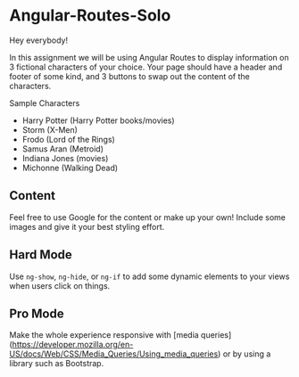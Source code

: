 # Angular-Routes-Solo
Hey everybody!

In this assignment we will be using Angular Routes to display information on 3 fictional characters of your choice. Your page should have a header and footer of some kind, and 3 buttons to swap out the content of the characters. 

Sample Characters

* Harry Potter (Harry Potter books/movies)
* Storm (X-Men)
* Frodo (Lord of the Rings)
* Samus Aran (Metroid)
* Indiana Jones (movies)
* Michonne (Walking Dead)

## Content
Feel free to use Google for the content or make up your own! Include some images and give it your best styling effort. 

## Hard Mode
Use `ng-show`, `ng-hide`, or `ng-if` to add some dynamic elements to your views when users click on things.

## Pro Mode
Make the whole experience responsive with [media queries] (https://developer.mozilla.org/en-US/docs/Web/CSS/Media_Queries/Using_media_queries) or by using a library such as Bootstrap.
